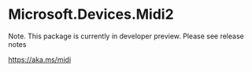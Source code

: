﻿# Microsoft.Devices.Midi2

Note. This package is currently in developer preview. Please see release notes

https://aka.ms/midi
